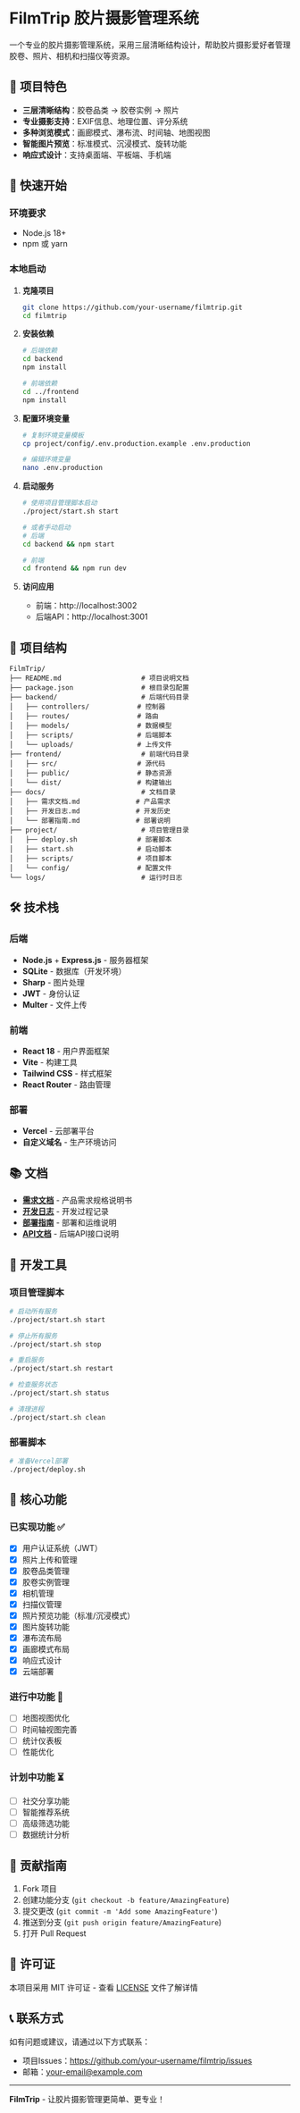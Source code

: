 # FilmTrip 胶片摄影管理系统

一个专业的胶片摄影管理系统，采用三层清晰结构设计，帮助胶片摄影爱好者管理胶卷、照片、相机和扫描仪等资源。

## 🎯 项目特色

- **三层清晰结构**：胶卷品类 → 胶卷实例 → 照片
- **专业摄影支持**：EXIF信息、地理位置、评分系统
- **多种浏览模式**：画廊模式、瀑布流、时间轴、地图视图
- **智能图片预览**：标准模式、沉浸模式、旋转功能
- **响应式设计**：支持桌面端、平板端、手机端

## 🚀 快速开始

### 环境要求
- Node.js 18+
- npm 或 yarn

### 本地启动

1. **克隆项目**
   ```bash
   git clone https://github.com/your-username/filmtrip.git
   cd filmtrip
   ```

2. **安装依赖**
   ```bash
   # 后端依赖
   cd backend
   npm install
   
   # 前端依赖
   cd ../frontend
   npm install
   ```

3. **配置环境变量**
   ```bash
   # 复制环境变量模板
   cp project/config/.env.production.example .env.production
   
   # 编辑环境变量
   nano .env.production
   ```

4. **启动服务**
   ```bash
   # 使用项目管理脚本启动
   ./project/start.sh start
   
   # 或者手动启动
   # 后端
   cd backend && npm start
   
   # 前端
   cd frontend && npm run dev
   ```

5. **访问应用**
   - 前端：http://localhost:3002
   - 后端API：http://localhost:3001

## 📁 项目结构

```
FilmTrip/
├── README.md                    # 项目说明文档
├── package.json                 # 根目录包配置
├── backend/                     # 后端代码目录
│   ├── controllers/            # 控制器
│   ├── routes/                 # 路由
│   ├── models/                 # 数据模型
│   ├── scripts/                # 后端脚本
│   └── uploads/                # 上传文件
├── frontend/                    # 前端代码目录
│   ├── src/                    # 源代码
│   ├── public/                 # 静态资源
│   └── dist/                   # 构建输出
├── docs/                        # 文档目录
│   ├── 需求文档.md              # 产品需求
│   ├── 开发日志.md              # 开发历史
│   └── 部署指南.md              # 部署说明
├── project/                     # 项目管理目录
│   ├── deploy.sh               # 部署脚本
│   ├── start.sh                # 启动脚本
│   ├── scripts/                # 项目脚本
│   └── config/                 # 配置文件
└── logs/                        # 运行时日志
```

## 🛠️ 技术栈

### 后端
- **Node.js** + **Express.js** - 服务器框架
- **SQLite** - 数据库（开发环境）
- **Sharp** - 图片处理
- **JWT** - 身份认证
- **Multer** - 文件上传

### 前端
- **React 18** - 用户界面框架
- **Vite** - 构建工具
- **Tailwind CSS** - 样式框架
- **React Router** - 路由管理

### 部署
- **Vercel** - 云部署平台
- **自定义域名** - 生产环境访问

## 📚 文档

- **[需求文档](docs/需求文档.md)** - 产品需求规格说明书
- **[开发日志](docs/开发日志.md)** - 开发过程记录
- **[部署指南](docs/部署指南.md)** - 部署和运维说明
- **[API文档](docs/API文档.md)** - 后端API接口说明

## 🔧 开发工具

### 项目管理脚本
```bash
# 启动所有服务
./project/start.sh start

# 停止所有服务
./project/start.sh stop

# 重启服务
./project/start.sh restart

# 检查服务状态
./project/start.sh status

# 清理进程
./project/start.sh clean
```

### 部署脚本
```bash
# 准备Vercel部署
./project/deploy.sh
```

## 🌟 核心功能

### 已实现功能 ✅
- [x] 用户认证系统（JWT）
- [x] 照片上传和管理
- [x] 胶卷品类管理
- [x] 胶卷实例管理
- [x] 相机管理
- [x] 扫描仪管理
- [x] 照片预览功能（标准/沉浸模式）
- [x] 图片旋转功能
- [x] 瀑布流布局
- [x] 画廊模式布局
- [x] 响应式设计
- [x] 云端部署

### 进行中功能 🔄
- [ ] 地图视图优化
- [ ] 时间轴视图完善
- [ ] 统计仪表板
- [ ] 性能优化

### 计划中功能 ⏳
- [ ] 社交分享功能
- [ ] 智能推荐系统
- [ ] 高级筛选功能
- [ ] 数据统计分析

## 🤝 贡献指南

1. Fork 项目
2. 创建功能分支 (`git checkout -b feature/AmazingFeature`)
3. 提交更改 (`git commit -m 'Add some AmazingFeature'`)
4. 推送到分支 (`git push origin feature/AmazingFeature`)
5. 打开 Pull Request

## 📄 许可证

本项目采用 MIT 许可证 - 查看 [LICENSE](LICENSE) 文件了解详情

## 📞 联系方式

如有问题或建议，请通过以下方式联系：

- 项目Issues：https://github.com/your-username/filmtrip/issues
- 邮箱：your-email@example.com

---

**FilmTrip** - 让胶片摄影管理更简单、更专业！
